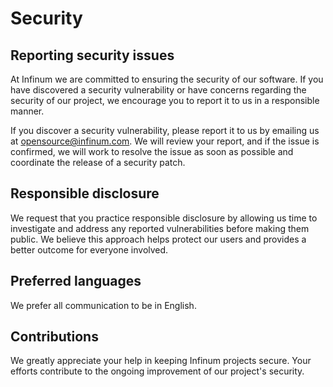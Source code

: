 # Security

## Reporting security issues

At Infinum we are committed to ensuring the security of our software. If you have discovered a security vulnerability or have concerns regarding the security of our project, we encourage you to report it to us in a responsible manner.

If you discover a security vulnerability, please report it to us by emailing us at opensource@infinum.com. We will review your report, and if the issue is confirmed, we will work to resolve the issue as soon as possible and coordinate the release of a security patch.

## Responsible disclosure

We request that you practice responsible disclosure by allowing us time to investigate and address any reported vulnerabilities before making them public. We believe this approach helps protect our users and provides a better outcome for everyone involved.

## Preferred languages

We prefer all communication to be in English.

## Contributions

We greatly appreciate your help in keeping Infinum projects secure. Your efforts contribute to the ongoing improvement of our project's security.

